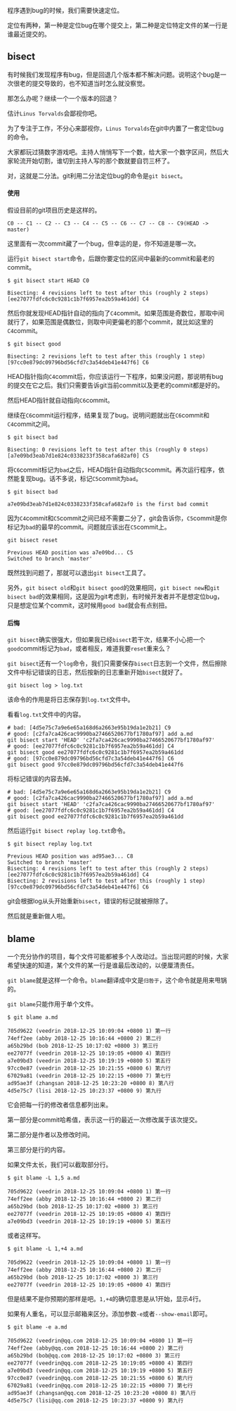 程序遇到bug的时候，我们需要快速定位。

定位有两种，第一种是定位bug在哪个提交上，第二种是定位特定文件的某一行是谁最近提交的。

## bisect

有时候我们发现程序有bug，但是回退几个版本都不解决问题。说明这个bug是一次很老的提交导致的，也不知道当时怎么就没察觉。

那怎么办呢？继续一个一个版本的回退？

估计`Linus Torvalds`会鄙视你吧。

为了专注于工作，不分心来鄙视你，`Linus Torvalds`在git中内置了一套定位bug的命令。

大家都玩过猜数字游戏吧。主持人悄悄写下一个数，给大家一个数字区间，然后大家轮流开始切割，谁切到主持人写的那个数就要自罚三杯了。

对，这就是二分法。git利用二分法定位bug的命令是`git bisect`。

#### 使用

假设目前的git项目历史是这样的。

```
C0 -- C1 -- C2 -- C3 -- C4 -- C5 -- C6 -- C7 -- C8 -- C9(HEAD -> master)
```

这里面有一次commit藏了一个bug，但幸运的是，你不知道是哪一次。

运行`git bisect start`命令，后跟你要定位的区间中最新的commit和最老的commit。

```
$ git bisect start HEAD C0

Bisecting: 4 revisions left to test after this (roughly 2 steps)
[ee27077fdfc6c0c9281c1b7f6957ea2b59a461dd] C4
```

然后你就发现HEAD指针自动的指向了`C4`commit。如果范围是奇数位，那取中间就行了，如果范围是偶数位，则取中间更偏老的那个commit，就比如这里的`C4`commit。

```
$ git bisect good

Bisecting: 2 revisions left to test after this (roughly 1 step)
[97cc0e879dc09796bd56cfd7c3a54deb41e447f6] C6
```

HEAD指针指向`C4`commit后，你应该运行一下程序，如果没问题，那说明有bug的提交在它之后。我们只需要告诉git当前commit以及更老的commit都是好的。

然后HEAD指针就自动指向`C6`commit。

继续在`C6`commit运行程序，结果复现了bug。说明问题就出在`C6`commit和`C4`commit之间。

```
$ git bisect bad

Bisecting: 0 revisions left to test after this (roughly 0 steps)
[a7e09bd3eab7d1e824c0338233f358cafa682af0] C5
```

将`C6`commit标记为`bad`之后，HEAD指针自动指向`C5`commit。再次运行程序，依然能复现bug。话不多说，标记`C5`commit为`bad`。

```
$ git bisect bad

a7e09bd3eab7d1e824c0338233f358cafa682af0 is the first bad commit
```

因为`C4`commit和`C5`commit之间已经不需要二分了，git会告诉你，`C5`commit是你标记为`bad`的最早的commit。问题就应该出在`C5`commit上。

```
git bisect reset

Previous HEAD position was a7e09bd... C5
Switched to branch 'master'
```

既然找到问题了，那就可以退出`git bisect`工具了。

另外，`git bisect old`和`git bisect good`的效果相同，`git bisect new`和`git bisect bad`的效果相同，这是因为git考虑到，有时候开发者并不是想定位bug，只是想定位某个commit，这时候用`good bad`就会有点别扭。

#### 后悔

`git bisect`确实很强大，但如果我已经`bisect`若干次，结果不小心把一个`good`commit标记为`bad`，或者相反，难道我要`reset`重来么？

`git bisect`还有一个`log`命令，我们只需要保存`bisect`日志到一个文件，然后擦除文件中标记错误的日志，然后按新的日志重新开始`bisect`就好了。

```
git bisect log > log.txt
```

该命令的作用是将日志保存到`log.txt`文件中。

看看`log.txt`文件中的内容。

```
# bad: [4d5e75c7a9e6e65a168d6a2663e95b19da1e2b21] C9
# good: [c2fa7ca426cac9990ba27466520677bf1780af97] add a.md
git bisect start 'HEAD' 'c2fa7ca426cac9990ba27466520677bf1780af97'
# good: [ee27077fdfc6c0c9281c1b7f6957ea2b59a461dd] C4
git bisect good ee27077fdfc6c0c9281c1b7f6957ea2b59a461dd
# good: [97cc0e879dc09796bd56cfd7c3a54deb41e447f6] C6
git bisect good 97cc0e879dc09796bd56cfd7c3a54deb41e447f6
```

将标记错误的内容去掉。

```
# bad: [4d5e75c7a9e6e65a168d6a2663e95b19da1e2b21] C9
# good: [c2fa7ca426cac9990ba27466520677bf1780af97] add a.md
git bisect start 'HEAD' 'c2fa7ca426cac9990ba27466520677bf1780af97'
# good: [ee27077fdfc6c0c9281c1b7f6957ea2b59a461dd] C4
git bisect good ee27077fdfc6c0c9281c1b7f6957ea2b59a461dd
```

然后运行`git bisect replay log.txt`命令。

```
$ git bisect replay log.txt

Previous HEAD position was ad95ae3... C8
Switched to branch 'master'
Bisecting: 4 revisions left to test after this (roughly 2 steps)
[ee27077fdfc6c0c9281c1b7f6957ea2b59a461dd] C4
Bisecting: 2 revisions left to test after this (roughly 1 step)
[97cc0e879dc09796bd56cfd7c3a54deb41e447f6] C6
```

git会根据log从头开始重新`bisect`，错误的标记就被擦除了。

然后就是重新做人啦。

## blame

一个充分协作的项目，每个文件可能都被多个人改动过。当出现问题的时候，大家希望快速的知道，某个文件的某一行是谁最后改动的，以便厘清责任。

`git blame`就是这样一个命令。`blame`翻译成中文是`归咎于`，这个命令就是用来甩锅的。

`git blame`只能作用于单个文件。

```
$ git blame a.md

705d9622 (veedrin 2018-12-25 10:09:04 +0800 1) 第一行
74eff2ee (abby 2018-12-25 10:16:44 +0800 2) 第二行
a65b29bd (bob 2018-12-25 10:17:02 +0800 3) 第三行
ee27077f (veedrin 2018-12-25 10:19:05 +0800 4) 第四行
a7e09bd3 (veedrin 2018-12-25 10:19:19 +0800 5) 第五行
97cc0e87 (veedrin 2018-12-25 10:21:55 +0800 6) 第六行
67029a81 (veedrin 2018-12-25 10:22:15 +0800 7) 第七行
ad95ae3f (zhangsan 2018-12-25 10:23:20 +0800 8) 第八行
4d5e75c7 (lisi 2018-12-25 10:23:37 +0800 9) 第九行
```

它会把每一行的修改者信息都列出来。

第一部分是commit哈希值，表示这一行的最近一次修改属于该次提交。

第二部分是作者以及修改时间。

第三部分是行的内容。

如果文件太长，我们可以截取部分行。

```
$ git blame -L 1,5 a.md

705d9622 (veedrin 2018-12-25 10:09:04 +0800 1) 第一行
74eff2ee (abby 2018-12-25 10:16:44 +0800 2) 第二行
a65b29bd (bob 2018-12-25 10:17:02 +0800 3) 第三行
ee27077f (veedrin 2018-12-25 10:19:05 +0800 4) 第四行
a7e09bd3 (veedrin 2018-12-25 10:19:19 +0800 5) 第五行
```

或者这样写。

```
$ git blame -L 1,+4 a.md

705d9622 (veedrin 2018-12-25 10:09:04 +0800 1) 第一行
74eff2ee (abby 2018-12-25 10:16:44 +0800 2) 第二行
a65b29bd (bob 2018-12-25 10:17:02 +0800 3) 第三行
ee27077f (veedrin 2018-12-25 10:19:05 +0800 4) 第四行
```

但是结果不是你预期的那样是吧。`1,+4`的确切意思是从1开始，显示4行。

如果有人重名，可以显示邮箱来区分。添加参数`-e`或者`--show-email`即可。

```
$ git blame -e a.md

705d9622 (veedrin@qq.com 2018-12-25 10:09:04 +0800 1) 第一行
74eff2ee (abby@qq.com 2018-12-25 10:16:44 +0800 2) 第二行
a65b29bd (bob@qq.com 2018-12-25 10:17:02 +0800 3) 第三行
ee27077f (veedrin@qq.com 2018-12-25 10:19:05 +0800 4) 第四行
a7e09bd3 (veedrin@qq.com 2018-12-25 10:19:19 +0800 5) 第五行
97cc0e87 (veedrin@qq.com 2018-12-25 10:21:55 +0800 6) 第六行
67029a81 (veedrin@qq.com 2018-12-25 10:22:15 +0800 7) 第七行
ad95ae3f (zhangsan@qq.com 2018-12-25 10:23:20 +0800 8) 第八行
4d5e75c7 (lisi@qq.com 2018-12-25 10:23:37 +0800 9) 第九行
```